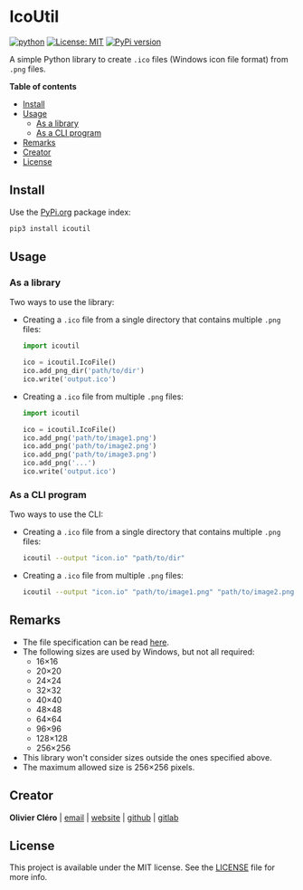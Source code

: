 # IcoUtil

[![python](https://img.shields.io/badge/Python-3.9-3776AB.svg?style=flat&logo=python&logoColor=white)](https://www.python.org)
[![License: MIT](https://img.shields.io/badge/license-MIT-green)](https://mit-license.org/)
[![PyPi version](https://badgen.net/pypi/v/pip/)](https://pypi.org/project/icoutil)

A simple Python library to create `.ico` files (Windows icon file format) from `.png` files.

**Table of contents**

- [Install](#install)
- [Usage](#usage)
  - [As a library](#as-a-library)
  - [As a CLI program](#as-a-cli-program)
- [Remarks](#remarks)
- [Creator](#creator)
- [License](#license)

## Install

Use the [PyPi.org](https://pypi.org/project/icoutil) package index:

```sh
pip3 install icoutil
```

## Usage

### As a library

Two ways to use the library:

- Creating a `.ico` file from a single directory that contains multiple `.png` files:

  ```py
  import icoutil

  ico = icoutil.IcoFile()
  ico.add_png_dir('path/to/dir')
  ico.write('output.ico')
  ```

- Creating a `.ico` file from multiple `.png` files:

  ```py
  import icoutil

  ico = icoutil.IcoFile()
  ico.add_png('path/to/image1.png')
  ico.add_png('path/to/image2.png')
  ico.add_png('path/to/image3.png')
  ico.add_png('...')
  ico.write('output.ico')
  ```

### As a CLI program

Two ways to use the CLI:

- Creating a `.ico` file from a single directory that contains multiple `.png` files:

  ```sh
  icoutil --output "icon.io" "path/to/dir"
  ```

- Creating a `.ico` file from multiple `.png` files:

  ```sh
  icoutil --output "icon.io" "path/to/image1.png" "path/to/image2.png" "path/to/image3.png" ...
  ```

## Remarks

- The file specification can be read [here](<https://en.wikipedia.org/wiki/ICO_(file_format)>).
- The following sizes are used by Windows, but not all required:
  - 16×16
  - 20×20
  - 24×24
  - 32×32
  - 40×40
  - 48×48
  - 64×64
  - 96×96
  - 128×128
  - 256×256
- This library won't consider sizes outside the ones specified above.
- The maximum allowed size is 256×256 pixels.

## Creator

**Olivier Cléro** | [email](mailto:oclero@pm.me) | [website](https://www.olivierclero.com) | [github](https://www.github.com/oclero) | [gitlab](https://www.gitlab.com/oclero)

## License

This project is available under the MIT license. See the [LICENSE](LICENSE) file for more info.
